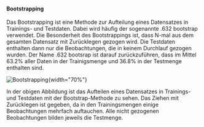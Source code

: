 #### Bootstrapping

Das Bootstrapping ist eine Methode zur Aufteilung eines Datensatzes in
Trainings- und Testdaten. Dabei wird häufig der sogenannte $.632$
bootstrap verwendet. Die Besonderheit des Bootstrappings ist, dass N-mal
aus dem gesamten Datensatz mit Zurücklegen gezogen wird. Die Testdaten
enthalten dann nur die Beobachtungen, die in keinem Durchlauf gezogen
wurden. Der Name .632 bootsrap ist darauf zurückzuführen, dass im Mittel
$63.2\%$ aller Daten in der Trainigsmenge und $36.8\%$ in der Testmenge
enthalten sind.

![Bootstrapping](bootrapconcept.png){width="70%"}

In der obigen Abbildung ist das Aufteilen eines Datensatzes in
Trainings- und Testdaten mit der Bootstrap-Methode zu sehen. Das Ziehen
mit Zurücklegen ist gegeben, da in den Trainingsmengen einige
Beobachtungen mehrfach auftauchen. Alle nicht gezogenen Beobachtungen
bilden jeweils die Testmenge.
